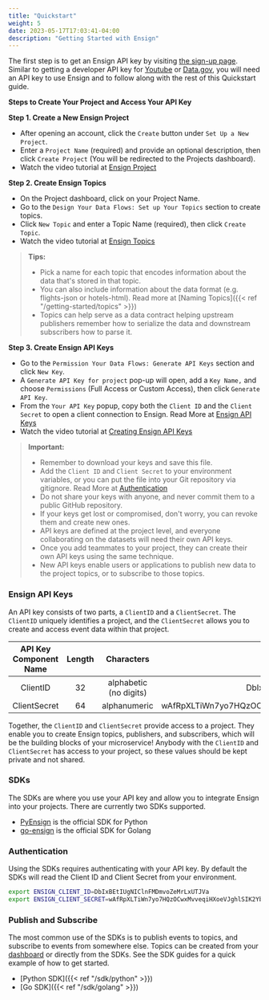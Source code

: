 ```yaml
---
title: "Quickstart"
weight: 5
date: 2023-05-17T17:03:41-04:00
description: "Getting Started with Ensign"
---
```


The first step is to get an Ensign API key by visiting [the sign-up page](https://rotational.app/register). Similar to getting a developer API key for [Youtube](https://developers.google.com/youtube/v3/getting-started) or [Data.gov](https://api.data.gov/docs/api-key/), you will need an API key to use Ensign and to follow along with the rest of this Quickstart guide.


**Steps to Create Your Project and Access Your API Key**

**Step 1. Create a New Ensign Project**
- After opening an account, click the `Create` button under `Set Up a New Project`.
- Enter a `Project Name` (required) and provide an optional description, then click `Create Project` (You will be redirected to the Projects dashboard).
- Watch the video tutorial at [Ensign Project](https://www.youtube.com/watch?v=VskNgAVMORQ)

**Step 2. Create Ensign Topics**
- On the Project dashboard, click on your Project Name.
- Go to the `Design Your Data Flows: Set up Your Topics` section to create topics. 
- Click `New Topic` and enter a Topic Name (required), then click `Create Topic`. 
- Watch the video tutorial at [Ensign Topics](https://www.youtube.com/watch?v=1XuVPl_Ki4U)
> **Tips:**
> - Pick a name for each topic that encodes information about the data that's stored in that topic.
> - You can also include information about the data format (e.g. flights-json or hotels-html). Read more at [Naming Topics]({{< ref "/getting-started/topics" >}})
> - Topics can help serve as a data contract helping upstream publishers remember how to serialize the data and downstream subscribers how to parse it.

**Step 3. Create Ensign API Keys**
- Go to the `Permission Your Data Flows: Generate API Keys` section and click `New Key`.
- A `Generate API Key for project` pop-up will open, add a `Key Name,` and choose `Permissions` (Full Access or Custom Access), then click `Generate API Key`.
- From the `Your API Key` popup, copy both the `Client ID` and the `Client Secret` to open a client connection to Ensign. Read More at [Ensign API Keys](#ensign-api-keys) 
- Watch the video tutorial at [Creating Ensign API Keys](https://www.youtube.com/watch?v=KMejrUIouMw)
> **Important:**
> - Remember to download your keys and save this file.
> - Add the `Client ID` and `Client Secret` to your environment variables, or you can put the file into your Git repository via gitignore. Read More at [Authentication](#authentication)
> - Do not share your keys with anyone, and never commit them to a public GitHub repository.
> - If your keys get lost or compromised, don't worry, you can revoke them and create new ones.
> - API keys are defined at the project level, and everyone collaborating on the datasets will need their own API keys.
> - Once you add teammates to your project, they can create their own API keys using the same technique.
> - New API keys enable users or applications to publish new data to the project topics, or to subscribe to those topics.



<a name="ensign-keys"></a>
### Ensign API Keys

An API key consists of two parts, a `ClientID` and a `ClientSecret`. The `ClientID` uniquely identifies a project, and the `ClientSecret` allows you to create and access event data within that project.

| API Key Component Name | Length | Characters | Example |
|:------:|:------:|:------:|:------:|
| ClientID          | 32     | alphabetic (no digits) | DbIxBEtIUgNIClnFMDmvoZeMrLxUTJVa                                 |
| ClientSecret      | 64     | alphanumeric           | wAfRpXLTiWn7yo7HQzOCwxMvveqiHXoeVJghlSIK2YbMqOMCUiSVRVQOLT0ORrVS |


Together, the `ClientID` and `ClientSecret` provide access to a project. They enable you to create Ensign topics, publishers, and subscribers, which will be the building blocks of your microservice! Anybody with the `ClientID` and `ClientSecret` has access to your project, so these values should be kept private and not shared.

### SDKs

The SDKs are where you use your API key and allow you to integrate Ensign into your projects. There are currently two SDKs supported.

- [PyEnsign](https://github.com/rotationalio/pyensign) is the official SDK for Python
- [go-ensign](https://github.com/rotationalio/go-ensign) is the official SDK for Golang

### Authentication

Using the SDKs requires authenticating with your API key. By default the SDKs will read the Client ID and Client Secret from your environment.

```bash
export ENSIGN_CLIENT_ID=DbIxBEtIUgNIClnFMDmvoZeMrLxUTJVa
export ENSIGN_CLIENT_SECRET=wAfRpXLTiWn7yo7HQzOCwxMvveqiHXoeVJghlSIK2YbMqOMCUiSVRVQOLT0ORrVS
```

### Publish and Subscribe

The most common use of the SDKs is to publish events to topics, and subscribe to events from somewhere else. Topics can be created from your [dashboard](https://rotational.app) or directly from the SDKs. See the SDK guides for a quick example of how to get started.

- [Python SDK]({{< ref "/sdk/python" >}})
- [Go SDK]({{< ref "/sdk/golang" >}})

